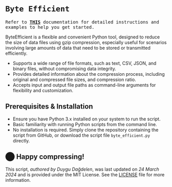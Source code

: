 # `Byte Efficient`

<samp>Refer to [**THIS**](https://byte-efficient.glitch.me/) documentation for detailed instructions and examples to help you get started.</samp>

ByteEfficient is a flexible and convenient Python tool, designed to reduce the size of data files using gzip compression, especially useful for scenarios involving large amounts of data that need to be stored or transmitted efficiently.


- Supports a wide range of file formats, such as text, CSV, JSON, and binary files, without compromising data integrity.
- Provides detailed information about the compression process, including original and compressed file sizes, and compression ratio.
- Accepts input and output file paths as command-line arguments for flexibility and customization.

## Prerequisites & Installation
- Ensure you have Python 3.x installed on your system to run the script.
- Basic familiarity with running Python scripts from the command line.
- No installation is required. Simply clone the repository containing the script from GitHub, or download the script file `byte_efficient.py` directly.

## ⬤ Happy compressing!
This script, *authored by Duygu Dağdelen*, was last updated on *24 March 2024* and is provided under the MIT License. See the [LICENSE](LICENSE) file for more information.
